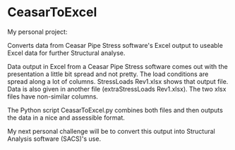 # CeasarToExcel
My personal project:

Converts data from Ceasar Pipe Stress software's Excel output to useable Excel data for further Structural analyse.

Data output in Excel from a Ceasar Pipe Stress software comes out with the presentation a little bit spread and not pretty. The load conditions are spread along a lot of columns. StressLoads Rev1.xlsx shows that output file. Data is also given in another file (extraStressLoads Rev1.xlsx). The two xlsx files have non-similar columns.

The Python script CeasarToExcel.py combines both files and then outputs the data in a nice and assessible format.

My next personal challenge will be to convert this output into Structural Analysis software (SACS)'s use.

